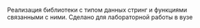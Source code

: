 Реализация библиотеки с типом данных стринг и функциями связанными с ними. Сделано для лабораторной работы в вузе
